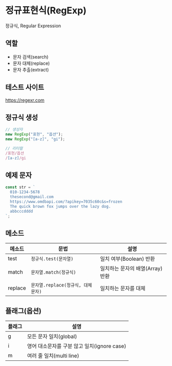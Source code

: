 # 정규표현식(RegExp)

정규식, Regular Expression

## 역할

- 문자 검색(search)
- 문자 대체(replace)
- 문자 추출(extract)

## 테스트 사이트

https://regexr.com

## 정규식 생성

```js
// 생성자
new RegExp("표현", "옵션");
new RegExp("[a-z]", "gi");

// 리터럴
/표현/옵션
/[a-z]/gi
```

## 예제 문자

```js
const str = `
  010-1234-5678
  thesecond@gmail.com
  https://www.omdbapi.com/?apikey=7035c60c&s=frozen
  The quick brown fox jumps over the lazy dog.
  abbcccdddd
`;
```

## 메소드

| 메소드  | 문법                               | 설명                             |
| ------- | ---------------------------------- | -------------------------------- |
| test    | `정규식.test(문자열)`              | 일치 여부(Boolean) 반환          |
| match   | `문자열.match(정규식)`             | 일치하는 문자의 배열(Array) 반환 |
| replace | `문자열.replace(정규식, 대체문자)` | 일치하는 문자를 대체             |

## 플래그(옵션)

| 플래그 | 설명                                        |
| ------ | ------------------------------------------- |
| g      | 모든 문자 일치(global)                      |
| i      | 영어 대소문자를 구분 않고 일치(ignore case) |
| m      | 여러 줄 일치(multi line)                    |
